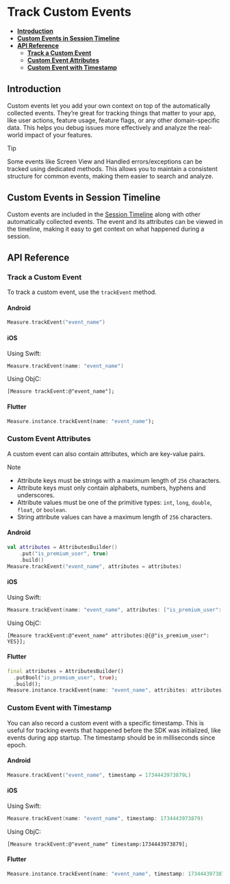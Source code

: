 # Track Custom Events

* [**Introduction**](#introduction)
* [**Custom Events in Session Timeline**](#custom-events-in-session-timeline)
* [**API Reference**](#api-reference)
    * [**Track a Custom Event**](#track-a-custom-event)
    * [**Custom Event Attributes**](#custom-event-attributes)
    * [**Custom Event with Timestamp**](#custom-event-with-timestamp)

## Introduction

Custom events let you add your own context on top of the automatically collected events. They’re great for tracking things that matter to your app, like user actions, feature usage, feature flags, or any other domain-specific data. This helps you debug issues more effectively and analyze the real-world impact of your features.

> [!TIP]
>
> Some events like Screen View and Handled errors/exceptions can be tracked using dedicated methods. This allows you to maintain a consistent structure for common events, making them easier to search and analyze.

## Custom Events in Session Timeline

Custom events are included in the [Session Timeline](feature-session-monitoring.md#session-timeline) along with other automatically collected events. The event and its attributes can be viewed in the timeline, making it easy to get context on what happened during a session.

## API Reference

### Track a Custom Event

To track a custom event, use the `trackEvent` method.

#### Android

```kotlin
Measure.trackEvent("event_name")
```

#### iOS

Using Swift:

```swift
Measure.trackEvent(name: "event_name")
```

Using ObjC:

```objc
[Measure trackEvent:@"event_name"];
```

#### Flutter

```dart
Measure.instance.trackEvent(name: "event_name");
```

### Custom Event Attributes

A custom event can also contain attributes, which are key-value pairs.

> [!NOTE]
> - Attribute keys must be strings with a maximum length of `256` characters.
> - Attribute keys must only contain alphabets, numbers, hyphens and underscores.
> - Attribute values must be one of the primitive types: `int`, `long`, `double`, `float`, or `boolean`.
> - String attribute values can have a maximum length of `256` characters.

#### Android

```kotlin
val attributes = AttributesBuilder()
    .put("is_premium_user", true)
    .build()
Measure.trackEvent("event_name", attributes = attributes)
```

#### iOS

Using Swift:

```swift
Measure.trackEvent(name: "event_name", attributes: ["is_premium_user": .bool(true)])
```

Using ObjC:

```objc
[Measure trackEvent:@"event_name" attributes:@{@"is_premium_user": YES}];
```

#### Flutter

```dart
final attributes = AttributesBuilder()
  .putBool("is_premium_user", true);
  .build();
Measure.instance.trackEvent(name: "event_name", attribites: attributes);
```

### Custom Event with Timestamp

You can also record a custom event with a specific timestamp. This is useful for tracking events that happened before the SDK was initialized, like events during app startup. The timestamp should be in milliseconds since epoch.

#### Android

```kotlin
Measure.trackEvent("event_name", timestamp = 1734443973879L)
```

#### iOS

Using Swift:

```swift
Measure.trackEvent(name: "event_name", timestamp: 1734443973879)
```

Using ObjC:

```objc
[Measure trackEvent:@"event_name" timestamp:1734443973879];
```

#### Flutter

```dart
Measure.instance.trackEvent(name: "event_name", timestamp: 1734443973879);
```